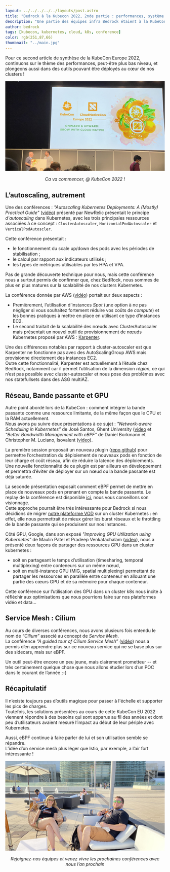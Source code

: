 ```yaml
---
layout: ../../../../../layouts/post.astro
title: "Bedrock à la Kubecon 2022, 2nde partie : performances, système et réseau"
description: "Une partie des équipes infra Bedrock étaient à la KubeCon 2022, voici leur retour d'expérience."
author: bedrock
tags: [kubecon, kubernetes, cloud, k8s, conference]
color: rgb(251,87,66)
thumbnail: "../main.jpg"
---
```


Pour ce second article de synthèse de la KubeCon Europe 2022, continuons sur le thème des performances, peut-être plus bas niveau,
et plongeons aussi dans des outils pouvant être déployés au cœur de nos clusters !

!["KubeCon 2022 part2"](./part2.jpg)
<center><i>Ca va commencer, @ KubeCon 2022 !</i></center>


## L’autoscaling, autrement

Une des conférences : *"Autoscaling Kubernetes Deployments: A (Mostly) Practical Guide"* ([vidéo](https://www.youtube.com/watch?v=n8t_hbchQcc)) présenté par NewRelic présentait le principe *d'autoscaling* dans Kubernetes, avec les trois principales ressources associées à ce concept : `ClusterAutoscaler`, `HorizontalPodAutoscaler` et `VerticalPodAutoscler`.

Cette conférence présentait :

 * le fonctionnement du scale up/down des pods avec les périodes de stabilisation ;
 * le calcul par rapport aux indicateurs utilisés ;
 * les types de métriques utilisables par les HPA et VPA.

Pas de grande découverte technique pour nous, mais cette conférence nous a surtout permis de confirmer que, chez BedRock, 
nous sommes de plus en plus matures sur la scalabilité de nos clusters Kubernetes.

La conférence donnée par AWS ([vidéo](https://www.youtube.com/watch?v=UBb8wbfSc34)) portait sur deux aspects :

 * Premièrement, l’utilisation d’instances *Spot* (une option à ne pas négliger si vous souhaitez fortement réduire vos coûts de *compute*) et les bonnes pratiques à mettre en place en utilisant ce type d’instances EC2.
 * Le second traitait de la scalabilité des nœuds avec ClusterAutoscaler mais présentait un nouvel outil de provisionnement de nœuds Kubernetes proposé par AWS : [Karpenter](https://karpenter.sh/).

Une des différences notables par rapport à cluster-autoscaler est que Karpenter ne fonctionne pas avec des AutoScalingGroup AWS 
mais provisionne directement des instances EC2.  
Outre cette fonctionnalité, Karpenter est actuellement à l’étude chez BedRock, notamment car il permet l’utilisation de la 
dimension *région*, ce qui n’est pas possible avec cluster-autoscaler et nous pose des problèmes avec nos statefullsets dans des ASG multiAZ.


## Réseau, Bande passante et GPU

Autre point abordé lors de la KubeCon : comment intégrer la bande passante comme une ressource limitante, de la même façon que le CPU et la RAM actuellement.  
Nous avons pu suivre deux présentations à ce sujet : *"Network-aware Scheduling in Kubernetes"* de José Santos, Ghent University ([video](https://www.youtube.com/watch?v=E4cP275_OCs) et *"Better Bandwidth Management with eBPF"* de Daniel Borkmann et Christopher M. Luciano, Isovalent ([video](https://www.youtube.com/watch?v=QTSS6ktK8hY)).

La première session proposait un nouveau plugin ([repo github](https://github.com/kubernetes-sigs/scheduler-plugins/tree/master/kep/260-network-aware-scheduling)) pour permettre l’orchestration du déploiement de nouveaux pods en fonction de leur charge et coût réseau, afin de réduire la latence des déploiements.  
Une nouvelle fonctionnalité de ce plugin est par ailleurs en développement et permettra d’éviter de déployer sur un nœud ou la bande passante est déjà saturée.

La seconde présentation exposait comment eBPF permet de mettre en place de nouveaux pods en prenant en compte la bande passante. Le replay de la conférence est disponible [ici](https://www.youtube.com/watch?v=QTSS6ktK8hY), nous vous conseillons son visionnage.  
Cette approche pourrait être très intéressante pour Bedrock si nous décidions de migrer [notre plateforme VOD](/2021/12/15/scaling-bedrock-video-delivery-to-50-million-users) sur un cluster Kubernetes : en effet, elle nous permettrait de mieux gérer les burst réseaux et le throttling de la bande passante qui se produisent sur nos instances.

Côté GPU, Google, dans son exposé *"Improving GPU Utilization using Kubernetes"* de Maulin Patel et Pradeep Venkatachalam ([video](https://www.youtube.com/watch?v=X876kr-LkPA)), nous a présenté deux façons de partager des ressources GPU dans un cluster kubernetes :

 * soit en partageant le temps d’utilisation (timesharing, temporal multiplexing) entre conteneurs sur un même nœud,
 * soit en multi-instance GPU (MIG, spatial multiplexing) permettant de partager les ressources en parallèle entre conteneur en allouant une partie des cœurs GPU et de sa mémoire pour chaque conteneur.

Cette conférence sur l’utilisation des GPU dans un cluster k8s nous incite à réfléchir aux optimisations que nous pourrions faire sur nos plateformes vidéo et data…


## Service Mesh : Cilium

Au cours de diverses conférences, nous avons plusieurs fois entendu le nom de *“Cilium”* associé au concept de *Service Mesh*.  
La conférence *“A guided tour of Cilium Service Mesh”* ([vidéo](https://www.youtube.com/watch?v=e10kDBEsZw4)) nous a permis d’en apprendre plus sur ce nouveau service qui ne se base plus sur des sidecars, mais sur eBPF.

Un outil peut-être encore un peu jeune, mais clairement prometteur -- et très certainement quelque chose que nous allons étudier lors d’un POC dans le courant de l’année ;-)


## Récapitulatif

Il n’existe toujours pas d’outils magique pour passer à l'échelle et supporter les pics de charges.  
Toutefois, les solutions présentées au cours de cette KubeCon EU 2022 viennent répondre à des besoins qui sont apparus au fil des années et dont peu d’utilisateurs avaient mesuré l’impact au début de leur périple avec Kubernetes.

Aussi, eBPF continue à faire parler de lui et son utilisation semble se répandre.  
L’idée d’un service mesh plus léger que Istio, par exemple, a l’air fort intéressante !


!["Instant détente pour débriefer de la seconde journée de la KubeCon 2022"](./end-part2.jpg)
<center><i>Rejoignez-nos équipes et venez vivre les prochaines conférences avec nous l’an prochain</i></center>
